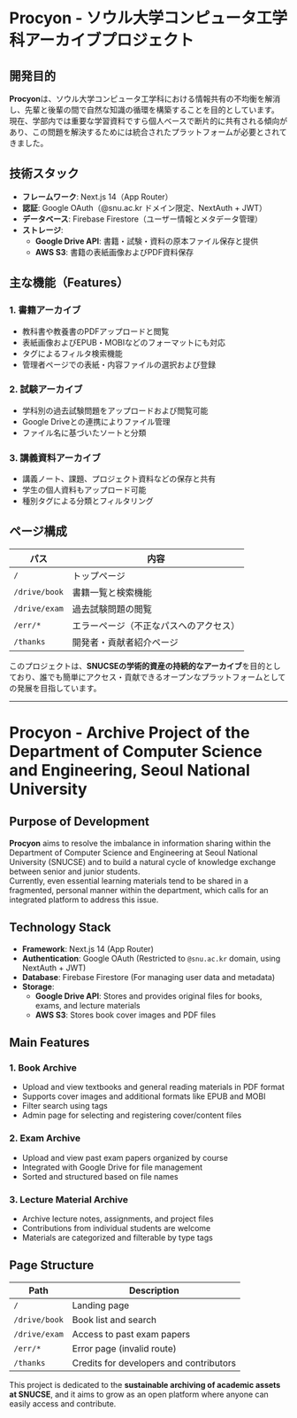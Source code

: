 # Procyon - ソウル大学コンピュータ工学科アーカイブプロジェクト

## 開発目的

**Procyon**は、ソウル大学コンピュータ工学科における情報共有の不均衡を解消し、先輩と後輩の間で自然な知識の循環を構築することを目的としています。  
現在、学部内では重要な学習資料ですら個人ベースで断片的に共有される傾向があり、この問題を解決するためには統合されたプラットフォームが必要とされてきました。

## 技術スタック

- **フレームワーク**: Next.js 14（App Router）
- **認証**: Google OAuth（@snu.ac.kr ドメイン限定、NextAuth + JWT）
- **データベース**: Firebase Firestore（ユーザー情報とメタデータ管理）
- **ストレージ**:
  - **Google Drive API**: 書籍・試験・資料の原本ファイル保存と提供
  - **AWS S3**: 書籍の表紙画像およびPDF資料保存

## 主な機能（Features）

### 1. 書籍アーカイブ

- 教科書や教養書のPDFアップロードと閲覧
- 表紙画像およびEPUB・MOBIなどのフォーマットにも対応
- タグによるフィルタ検索機能
- 管理者ページでの表紙・内容ファイルの選択および登録

### 2. 試験アーカイブ

- 学科別の過去試験問題をアップロードおよび閲覧可能
- Google Driveとの連携によりファイル管理
- ファイル名に基づいたソートと分類

### 3. 講義資料アーカイブ

- 講義ノート、課題、プロジェクト資料などの保存と共有
- 学生の個人資料もアップロード可能
- 種別タグによる分類とフィルタリング

## ページ構成

| パス | 内容 |
|------|------|
| `/` | トップページ |
| `/drive/book` | 書籍一覧と検索機能 |
| `/drive/exam` | 過去試験問題の閲覧 |
| `/err/*` | エラーページ（不正なパスへのアクセス） |
| `/thanks` | 開発者・貢献者紹介ページ |

このプロジェクトは、**SNUCSEの学術的資産の持続的なアーカイブ**を目的としており、誰でも簡単にアクセス・貢献できるオープンなプラットフォームとしての発展を目指しています。

---

# Procyon - Archive Project of the Department of Computer Science and Engineering, Seoul National University

## Purpose of Development

**Procyon** aims to resolve the imbalance in information sharing within the Department of Computer Science and Engineering at Seoul National University (SNUCSE) and to build a natural cycle of knowledge exchange between senior and junior students.  
Currently, even essential learning materials tend to be shared in a fragmented, personal manner within the department, which calls for an integrated platform to address this issue.

## Technology Stack

- **Framework**: Next.js 14 (App Router)
- **Authentication**: Google OAuth (Restricted to `@snu.ac.kr` domain, using NextAuth + JWT)
- **Database**: Firebase Firestore (For managing user data and metadata)
- **Storage**:
  - **Google Drive API**: Stores and provides original files for books, exams, and lecture materials
  - **AWS S3**: Stores book cover images and PDF files

## Main Features

### 1. Book Archive

- Upload and view textbooks and general reading materials in PDF format
- Supports cover images and additional formats like EPUB and MOBI
- Filter search using tags
- Admin page for selecting and registering cover/content files

### 2. Exam Archive

- Upload and view past exam papers organized by course
- Integrated with Google Drive for file management
- Sorted and structured based on file names

### 3. Lecture Material Archive

- Archive lecture notes, assignments, and project files
- Contributions from individual students are welcome
- Materials are categorized and filterable by type tags

## Page Structure

| Path | Description |
|------|-------------|
| `/` | Landing page |
| `/drive/book` | Book list and search |
| `/drive/exam` | Access to past exam papers |
| `/err/*` | Error page (invalid route) |
| `/thanks` | Credits for developers and contributors |

This project is dedicated to the **sustainable archiving of academic assets at SNUCSE**, and it aims to grow as an open platform where anyone can easily access and contribute.